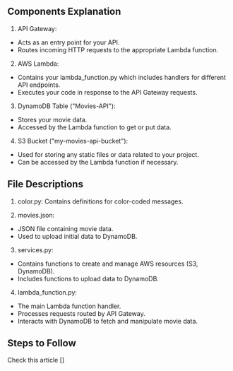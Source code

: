 ## Components Explanation
1. API Gateway:
- Acts as an entry point for your API.
- Routes incoming HTTP requests to the appropriate Lambda function.

2. AWS Lambda:
- Contains your lambda_function.py which includes handlers for different API endpoints.
- Executes your code in response to the API Gateway requests.

3. DynamoDB Table ("Movies-API"):
- Stores your movie data.
- Accessed by the Lambda function to get or put data.

4. S3 Bucket ("my-movies-api-bucket"):
- Used for storing any static files or data related to your project.
- Can be accessed by the Lambda function if necessary.

## File Descriptions
1. color.py:
   Contains definitions for color-coded messages.

2. movies.json:
- JSON file containing movie data.
- Used to upload initial data to DynamoDB.

3. services.py:
- Contains functions to create and manage AWS resources (S3, DynamoDB).
- Includes functions to upload data to DynamoDB.

4. lambda_function.py:
- The main Lambda function handler.
- Processes requests routed by API Gateway.
- Interacts with DynamoDB to fetch and manipulate movie data.

## Steps to Follow
Check this article []

